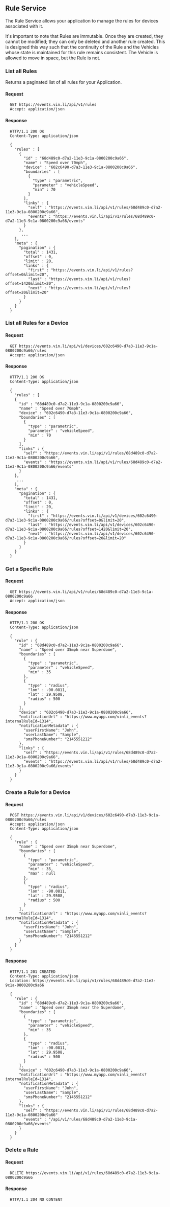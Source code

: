 Rule Service
------------

The Rule Service allows your application to manage the rules for devices associated with it.

It's important to note that Rules are immutable.  Once they are created, they cannot be modified; they can only be deleted and another rule created.  This is designed this way such that the continuity of the Rule and the Vehicles whose state is maintained for this rule remains consistent.  The Vehicle is allowed to move in space, but the Rule is not.


### List all Rules

Returns a paginated list of all rules for your Application.


#### Request

      GET https://events.vin.li/api/v1/rules
      Accept: application/json

#### Response


      HTTP/1.1 200 OK
      Content-Type: application/json

      {
        "rules" : [
          {
            "id" : "68d489c0-d7a2-11e3-9c1a-0800200c9a66",
            "name" : "Speed over 70mph",
            "device" : "602c6490-d7a3-11e3-9c1a-0800200c9a66",
            "boundaries" : [
              {
                "type" : "parametric",
                "parameter" : "vehicleSpeed",
                "min" : 70
              }
            ],
            "links" : {
              "self" : "https://events.vin.li/api/v1/rules/68d489c0-d7a2-11e3-9c1a-0800200c9a66",
              "events" : "https://events.vin.li/api/v1/rules/68d489c0-d7a2-11e3-9c1a-0800200c9a66/events"
            }
          },
           ...
        ],
        "meta" : {
          "pagination" : {
            "total" : 1431,
            "offset" : 0,
            "limit" : 20,
            "links" : {
              "first" : "https://events.vin.li/api/v1/rules?offset=0&limit=20",
              "last" : "https://events.vin.li/api/v1/rules?offset=1420&limit=20",
              "next" : "https://events.vin.li/api/v1/rules?offset=20&limit=20"
            }
          }
        }
      }


### List all Rules for a Device


#### Request

      GET https://events.vin.li/api/v1/devices/602c6490-d7a3-11e3-9c1a-0800200c9a66/rules
      Accept: application/json

#### Response


      HTTP/1.1 200 OK
      Content-Type: application/json

      {
        "rules" : [
        {
          "id" : "68d489c0-d7a2-11e3-9c1a-0800200c9a66",
          "name" : "Speed over 70mph",
          "device" : "602c6490-d7a3-11e3-9c1a-0800200c9a66",
          "boundaries" : [
            {
              "type" : "parametric",
              "parameter" : "vehicleSpeed",
              "min" : 70
            }
          ],
          "links" : {
            "self" : "https://events.vin.li/api/v1/rules/68d489c0-d7a2-11e3-9c1a-0800200c9a66",
            "events" : "https://events.vin.li/api/v1/rules/68d489c0-d7a2-11e3-9c1a-0800200c9a66/events"
          }
        },
         ...
        ],
        "meta" : {
          "pagination" : {
            "total" : 1431,
            "offset" : 0,
            "limit" : 20,
            "links" : {
              "first" : "https://events.vin.li/api/v1/devices/602c6490-d7a3-11e3-9c1a-0800200c9a66/rules?offset=0&limit=20",
              "last" : "https://events.vin.li/api/v1/devices/602c6490-d7a3-11e3-9c1a-0800200c9a66/rules?offset=1420&limit=20",
              "next" : "https://events.vin.li/api/v1/devices/602c6490-d7a3-11e3-9c1a-0800200c9a66/rules?offset=20&limit=20"
            }
          }
        }
      }


### Get a Specific Rule


#### Request

      GET https://events.vin.li/api/v1/rules/68d489c0-d7a2-11e3-9c1a-0800200c9a66
      Accept: application/json

#### Response


      HTTP/1.1 200 OK
      Content-Type: application/json

      {
        "rule" : {
          "id" : "68d489c0-d7a2-11e3-9c1a-0800200c9a66",
          "name" : "Speed over 35mph near Superdome",
          "boundaries" : [
            {
              "type" : "parametric",
              "parameter" : "vehicleSpeed",
              "min" : 35
            },
            {
              "type" : "radius",
              "lon" : -90.0811,
              "lat" : 29.9508,
              "radius" : 500
            }
          ],
          "device" : "602c6490-d7a3-11e3-9c1a-0800200c9a66",
          "notificationUrl" : "https://www.myapp.com/vinli_events?internalRuleId=1314",
          "notificationMetadata" : {
            "userFirstName": "John",
            "userLastName": "Sample",
            "smsPhoneNumber": "2145551212"
          },
          "links" : {
            "self" : "https://events.vin.li/api/v1/rules/68d489c0-d7a2-11e3-9c1a-0800200c9a66",
            "events" : "https://events.vin.li/api/v1/rules/68d489c0-d7a2-11e3-9c1a-0800200c9a66/events"
          }
        }
      }


### Create a Rule for a Device


#### Request


      POST https://events.vin.li/api/v1/devices/602c6490-d7a3-11e3-9c1a-0800200c9a66/rules
      Accept: application/json
      Content-Type: application/json

      {
        "rule" : {
          "name" : "Speed over 35mph near Superdome",
          "boundaries" : [
            {
              "type" : "parametric",
              "parameter" : "vehicleSpeed",
              "min" : 35,
              "max" : null
            },
            {
              "type" : "radius",
              "lon" : -90.0811,
              "lat" : 29.9508,
              "radius" : 500
            }
          ],
          "notificationUrl" : "https://www.myapp.com/vinli_events?internalRuleId=1314",
          "notificationMetadata" : {
            "userFirstName": "John",
            "userLastName": "Sample",
            "smsPhoneNumber": "2145551212"
          }
        }
      }


#### Response


      HTTP/1.1 201 CREATED
      Content-Type: application/json
      Location: https://events.vin.li/api/v1/rules/68d489c0-d7a2-11e3-9c1a-0800200c9a66

      {
        "rule" : {
          "id" : "68d489c0-d7a2-11e3-9c1a-0800200c9a66",
          "name" : "Speed over 35mph near the Superdome",
          "boundaries" : [
            {
              "type" : "parametric",
              "parameter" : "vehicleSpeed",
              "min" : 35
            },
            {
              "type" : "radius",
              "lon" : -90.0811,
              "lat" : 29.9508,
              "radius" : 500
            }
          ],
          "device" : "602c6490-d7a3-11e3-9c1a-0800200c9a66",
          "notificationUrl" : "https://www.myapp.com/vinli_events?internalRuleId=1314",
          "notificationMetadata" : {
            "userFirstName": "John",
            "userLastName": "Sample",
            "smsPhoneNumber": "2145551212"
          },
          "links" : {
            "self" : "https://events.vin.li/api/v1/rules/68d489c0-d7a2-11e3-9c1a-0800200c9a66"
            "events" : "/api/v1/rules/68d489c0-d7a2-11e3-9c1a-0800200c9a66/events"
          }
        }
      }


### Delete a Rule


#### Request

      DELETE https://events.vin.li/api/v1/rules/68d489c0-d7a2-11e3-9c1a-0800200c9a66


#### Response

      HTTP/1.1 204 NO CONTENT

